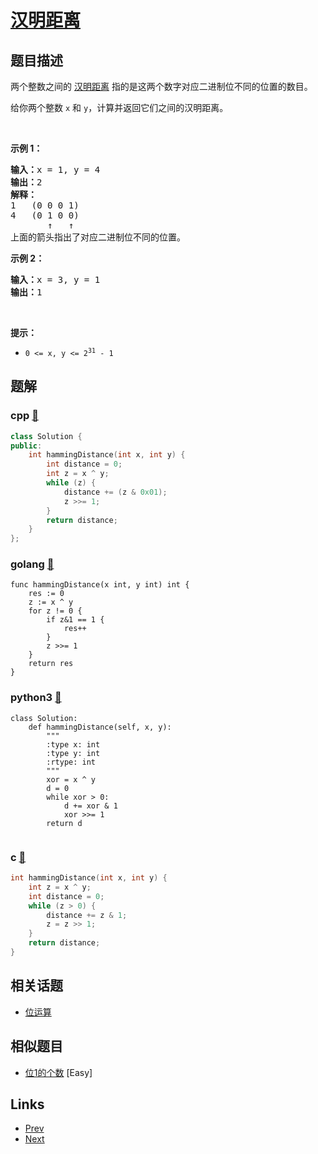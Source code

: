 
# [汉明距离](https://leetcode-cn.com/problems/hamming-distance)

## 题目描述

<p>两个整数之间的 <a href="https://baike.baidu.com/item/%E6%B1%89%E6%98%8E%E8%B7%9D%E7%A6%BB">汉明距离</a> 指的是这两个数字对应二进制位不同的位置的数目。</p>

<p>给你两个整数 <code>x</code> 和 <code>y</code>，计算并返回它们之间的汉明距离。</p>

<p> </p>

<p><strong>示例 1：</strong></p>

<pre>
<strong>输入：</strong>x = 1, y = 4
<strong>输出：</strong>2
<strong>解释：</strong>
1   (0 0 0 1)
4   (0 1 0 0)
       ↑   ↑
上面的箭头指出了对应二进制位不同的位置。
</pre>

<p><strong>示例 2：</strong></p>

<pre>
<strong>输入：</strong>x = 3, y = 1
<strong>输出：</strong>1
</pre>

<p> </p>

<p><strong>提示：</strong></p>

<ul>
	<li><code>0 <= x, y <= 2<sup>31</sup> - 1</code></li>
</ul>


## 题解

### cpp [🔗](hamming-distance.cpp) 
```cpp
class Solution {
public:
    int hammingDistance(int x, int y) {
        int distance = 0;
        int z = x ^ y;
        while (z) {
            distance += (z & 0x01);
            z >>= 1;
        }
        return distance;              
    }
};
```
### golang [🔗](hamming-distance.go) 
```golang
func hammingDistance(x int, y int) int {
	res := 0
	z := x ^ y
	for z != 0 {
		if z&1 == 1 {
			res++
		}
		z >>= 1
	}
	return res
}

```
### python3 [🔗](hamming-distance.py) 
```python3
class Solution:
    def hammingDistance(self, x, y):
        """
        :type x: int
        :type y: int
        :rtype: int
        """
        xor = x ^ y
        d = 0
        while xor > 0:
            d += xor & 1
            xor >>= 1
        return d
        
```
### c [🔗](hamming-distance.c) 
```c
int hammingDistance(int x, int y) {
    int z = x ^ y;
    int distance = 0;
    while (z > 0) {
        distance += z & 1;
        z = z >> 1;
    }
    return distance;
}
```


## 相关话题

- [位运算](../../tags/bit-manipulation.md) 


## 相似题目

- [位1的个数](../number-of-1-bits/README.md)  [Easy] 


## Links

- [Prev](../repeated-substring-pattern/README.md) 
- [Next](../validate-ip-address/README.md) 


